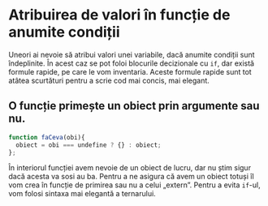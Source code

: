 # Atribuirea de valori în funcție de anumite condiții

Uneori ai nevoie să atribui valori unei variabile, dacă anumite condiții sunt îndeplinite. În acest caz se pot foloi blocurile decizionale cu `if`, dar există formule rapide, pe care le vom inventaria. Aceste formule rapide sunt tot atâtea scurtături pentru a scrie cod mai concis, mai elegant.

## O funcție primește un obiect prin argumente sau nu.

```javascript
function faCeva(obi){
  obiect = obi === undefine ? {} : obiect;
};
```

În interiorul funcției avem nevoie de un obiect de lucru, dar nu știm sigur dacă acesta va sosi au ba. Pentru a ne asigura că avem un obiect totuși îl vom crea în funcție de primirea sau nu a celui „extern”. Pentru a evita `if`-ul, vom folosi sintaxa mai elegantă a ternarului.
